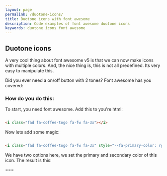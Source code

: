 ```yaml
---
layout: page
permalink: /duotone-icons/
title: Duotone icons with font awesome
description: Code examples of font awesome duotone icons
keywords: duotone icons font awesome
---
```


## Duotone icons

A very cool thing about font awesome v5 is that we can now make icons with multiple colors. And, the nice thing is, this is not all predefined. Its very easy to manipulate this.

Did you ever need a on/off button with 2 tones? Font awesome has you covered:

<i class="fad fa-toggle-off fa-3x" style="--fa-primary-color: white; --fa-secondary-color: gray; --fa-secondary-opacity: 1.0;"></i>
<i class="fad fa-toggle-on fa-3x" style="--fa-primary-color: dodgerblue; --fa-secondary-color: white; --fa-secondary-opacity: 1.0;"></i>

### How do you do this:

To start, you need font awesome. Add this to you're html:

```html

<i class="fad fa-coffee-togo fa-fw fa-3x"></i>

```

Now lets add some magic:

```html

<i class="fad fa-coffee-togo fa-fw fa-3x" style="--fa-primary-color: rgb(225,19,131); --fa-secondary-color: rgb(245,130,31);"></i>

```

We have two options here, we set the primary and secondary color of this icon. The result is this:

<i class="fad fa-coffee-togo fa-fw fa-3x" style="--fa-primary-color: rgb(225,19,131); --fa-secondary-color: rgb(245,130,31);"></i>














<script src="https://kit-pro.fontawesome.com/releases/v5.10.1/js/pro.min.js" data-auto-fetch-svg></script>

===

<i class="fad fa-coffee-togo fa-fw" style="--fa-primary-color: rgb(225,19,131); --fa-secondary-color: rgb(245,130,31);"></i>

<i class="fad fa-crow" style="--fa-secondary-opacity: 1.0; --fa-primary-color: dodgerblue; --fa-secondary-color: gold;"></i>
<i class="fad fa-campfire" style="--fa-secondary-opacity: 1.0; --fa-primary-color: sienna; --fa-secondary-color: red;"></i>
<i class="fad fa-birthday-cake" style="--fa-secondary-opacity: 1.0; --fa-primary-color: pink; --fa-secondary-color: palevioletred;"></i>
<i class="fad fa-ear" style="--fa-secondary-opacity: 1.0; --fa-primary-color: sandybrown; --fa-secondary-color: bisque;"></i>
<i class="fad fa-corn" style="--fa-secondary-opacity: 1.0; --fa-primary-color: mediumseagreen; --fa-secondary-color: gold;"></i>
<i class="fad fa-cookie-bite" style="--fa-secondary-opacity: 1.0; --fa-primary-color: saddlebrown; --fa-secondary-color: burlywood;"></i>
<i class="fad fa-book" style="--fa-primary-color: lightseagreen; --fa-secondary-color: linen; --fa-secondary-opacity: 1.0;"></i>
<i class="fad fa-book-spells" style="--fa-primary-color: mediumpurple; --fa-secondary-color: linen; --fa-secondary-opacity: 1.0;"></i>
<i class="fad fa-book-medical" style="--fa-primary-color: crimson; --fa-secondary-color: linen; --fa-secondary-opacity: 1.0;"></i>
<i class="fad fa-book-user" style="--fa-primary-color: peru; --fa-secondary-color: linen; --fa-secondary-opacity: 1.0;"></i>

<i class="fad fa-file-plus" style="--fa-primary-color: white; --fa-secondary-color: limegreen; --fa-secondary-opacity: 1.0;"></i>
<i class="fad fa-file-exclamation" style="--fa-primary-color: white; --fa-secondary-color: gold; --fa-secondary-opacity: 1.0;"></i>
<i class="fad fa-file-times" style="--fa-primary-color: white; --fa-secondary-color: tomato; --fa-secondary-opacity: 1.0;"></i>

